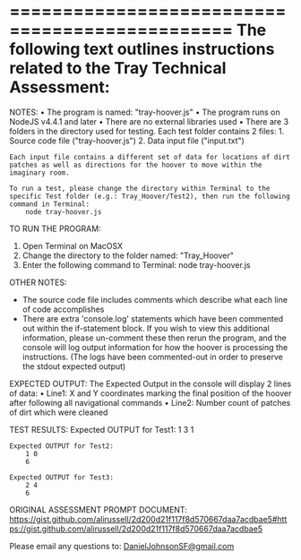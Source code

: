 ===============================================
The following text outlines instructions related to the Tray Technical Assessment:
===============================================


NOTES:
• The program is named: "tray-hoover.js" 
• The program runs on NodeJS v4.4.1 and later
• There are no external libraries used
• There are 3 folders in the directory used for testing. Each test folder contains 2 files:
	1. Source code file ("tray-hoover.js")
	2. Data input file ("input.txt")

	Each input file contains a different set of data for locations of dirt patches as well as directions for the hoover to move within the imaginary room.

	To run a test, please change the directory within Terminal to the specific Test folder (e.g.: Tray_Hoover/Test2), then run the following command in Terminal:   
		node tray-hoover.js


TO RUN THE PROGRAM:
1. Open Terminal on MacOSX
2. Change the directory to the folder named: "Tray_Hoover"
3. Enter the following command to Terminal:
	node tray-hoover.js


OTHER NOTES:
- The source code file includes comments which describe what each line of code accomplishes
- There are extra 'console.log' statements which have been commented out within the if-statement block. If you wish to view this additional information, please un-comment these then rerun the program, and the console will log output information for how the hoover is processing the instructions. (The logs have been commented-out in order to preserve the stdout expected output)


EXPECTED OUTPUT:
The Expected Output in the console will display 2 lines of data:
	• Line1: X and Y coordinates marking the final position of the hoover after following all navigational commands
	• Line2: Number count of patches of dirt which were cleaned


TEST RESULTS: 
	Expected OUTPUT for Test1:
		1 3
		1

	Expected OUTPUT for Test2:
		1 0
		6

	Expected OUTPUT for Test3:
		2 4
		6


ORIGINAL ASSESSMENT PROMPT DOCUMENT:
https://gist.github.com/alirussell/2d200d21f117f8d570667daa7acdbae5#https://gist.github.com/alirussell/2d200d21f117f8d570667daa7acdbae5


Please email any questions to: DanielJohnsonSF@gmail.com